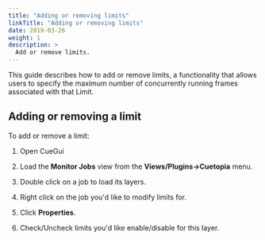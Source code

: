 ```yaml
---
title: "Adding or removing limits"
linkTitle: "Adding or removing limits"
date: 2019-03-26
weight: 1
description: >
  Add or remove limits.
---
```


This guide describes how to add or remove limits, a functionality that allows
users to specify the maximum number of concurrently running frames 
associated with that Limit.


## Adding or removing a limit

To add or remove a limit:

1.  Open CueGui

1. Load the **Monitor Jobs** view from the **Views/Plugins->Cuetopia** menu.

1. Double click on a job to load its layers.

1. Right click on the job you'd like to modify limits for.

1. Click **Properties**.

1. Check/Uncheck limits you'd like enable/disable for this layer.
